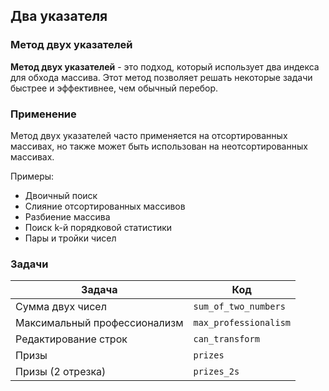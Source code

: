 ## Два указателя

### Метод двух указателей

**Метод двух указателей** - это подход, который использует два индекса для обхода массива.
Этот метод позволяет решать некоторые задачи быстрее и эффективнее, чем обычный перебор.

### Применение

Метод двух указателей часто применяется на отсортированных массивах, но также может быть использован на
неотсортированных массивах.

Примеры:

- Двоичный поиск
- Слияние отсортированных массивов
- Разбиение массива
- Поиск k-й порядковой статистики
- Пары и тройки чисел

### Задачи

| Задача                       | Код                   |
|------------------------------|-----------------------|
| Сумма двух чисел             | `sum_of_two_numbers`  |
| Максимальный профессионализм | `max_professionalism` |
| Редактирование строк         | `can_transform`       |
| Призы                        | `prizes`              |
| Призы (2 отрезка)            | `prizes_2s`           |
